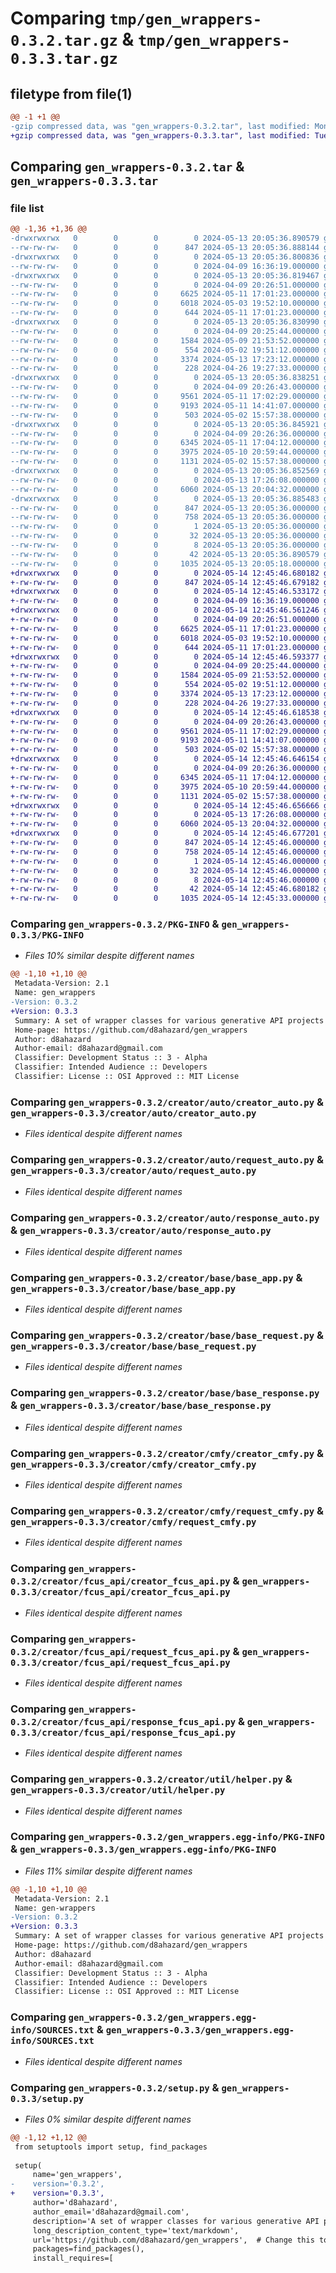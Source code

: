# Comparing `tmp/gen_wrappers-0.3.2.tar.gz` & `tmp/gen_wrappers-0.3.3.tar.gz`

## filetype from file(1)

```diff
@@ -1 +1 @@
-gzip compressed data, was "gen_wrappers-0.3.2.tar", last modified: Mon May 13 20:05:36 2024, max compression
+gzip compressed data, was "gen_wrappers-0.3.3.tar", last modified: Tue May 14 12:45:46 2024, max compression
```

## Comparing `gen_wrappers-0.3.2.tar` & `gen_wrappers-0.3.3.tar`

### file list

```diff
@@ -1,36 +1,36 @@
-drwxrwxrwx   0        0        0        0 2024-05-13 20:05:36.890579 gen_wrappers-0.3.2/
--rw-rw-rw-   0        0        0      847 2024-05-13 20:05:36.888144 gen_wrappers-0.3.2/PKG-INFO
-drwxrwxrwx   0        0        0        0 2024-05-13 20:05:36.800836 gen_wrappers-0.3.2/creator/
--rw-rw-rw-   0        0        0        0 2024-04-09 16:36:19.000000 gen_wrappers-0.3.2/creator/__init__.py
-drwxrwxrwx   0        0        0        0 2024-05-13 20:05:36.819467 gen_wrappers-0.3.2/creator/auto/
--rw-rw-rw-   0        0        0        0 2024-04-09 20:26:51.000000 gen_wrappers-0.3.2/creator/auto/__init__.py
--rw-rw-rw-   0        0        0     6625 2024-05-11 17:01:23.000000 gen_wrappers-0.3.2/creator/auto/creator_auto.py
--rw-rw-rw-   0        0        0     6018 2024-05-03 19:52:10.000000 gen_wrappers-0.3.2/creator/auto/request_auto.py
--rw-rw-rw-   0        0        0      644 2024-05-11 17:01:23.000000 gen_wrappers-0.3.2/creator/auto/response_auto.py
-drwxrwxrwx   0        0        0        0 2024-05-13 20:05:36.830990 gen_wrappers-0.3.2/creator/base/
--rw-rw-rw-   0        0        0        0 2024-04-09 20:25:44.000000 gen_wrappers-0.3.2/creator/base/__init__.py
--rw-rw-rw-   0        0        0     1584 2024-05-09 21:53:52.000000 gen_wrappers-0.3.2/creator/base/base_app.py
--rw-rw-rw-   0        0        0      554 2024-05-02 19:51:12.000000 gen_wrappers-0.3.2/creator/base/base_request.py
--rw-rw-rw-   0        0        0     3374 2024-05-13 17:23:12.000000 gen_wrappers-0.3.2/creator/base/base_response.py
--rw-rw-rw-   0        0        0      228 2024-04-26 19:27:33.000000 gen_wrappers-0.3.2/creator/base/job_status.py
-drwxrwxrwx   0        0        0        0 2024-05-13 20:05:36.838251 gen_wrappers-0.3.2/creator/cmfy/
--rw-rw-rw-   0        0        0        0 2024-04-09 20:26:43.000000 gen_wrappers-0.3.2/creator/cmfy/__init__.py
--rw-rw-rw-   0        0        0     9561 2024-05-11 17:02:29.000000 gen_wrappers-0.3.2/creator/cmfy/creator_cmfy.py
--rw-rw-rw-   0        0        0     9193 2024-05-11 14:41:07.000000 gen_wrappers-0.3.2/creator/cmfy/request_cmfy.py
--rw-rw-rw-   0        0        0      503 2024-05-02 15:57:38.000000 gen_wrappers-0.3.2/creator/cmfy/response_cmfy.py
-drwxrwxrwx   0        0        0        0 2024-05-13 20:05:36.845921 gen_wrappers-0.3.2/creator/fcus_api/
--rw-rw-rw-   0        0        0        0 2024-04-09 20:26:36.000000 gen_wrappers-0.3.2/creator/fcus_api/__init__.py
--rw-rw-rw-   0        0        0     6345 2024-05-11 17:04:12.000000 gen_wrappers-0.3.2/creator/fcus_api/creator_fcus_api.py
--rw-rw-rw-   0        0        0     3975 2024-05-10 20:59:44.000000 gen_wrappers-0.3.2/creator/fcus_api/request_fcus_api.py
--rw-rw-rw-   0        0        0     1131 2024-05-02 15:57:38.000000 gen_wrappers-0.3.2/creator/fcus_api/response_fcus_api.py
-drwxrwxrwx   0        0        0        0 2024-05-13 20:05:36.852569 gen_wrappers-0.3.2/creator/util/
--rw-rw-rw-   0        0        0        0 2024-05-13 17:26:08.000000 gen_wrappers-0.3.2/creator/util/__init__.py
--rw-rw-rw-   0        0        0     6060 2024-05-13 20:04:32.000000 gen_wrappers-0.3.2/creator/util/helper.py
-drwxrwxrwx   0        0        0        0 2024-05-13 20:05:36.885483 gen_wrappers-0.3.2/gen_wrappers.egg-info/
--rw-rw-rw-   0        0        0      847 2024-05-13 20:05:36.000000 gen_wrappers-0.3.2/gen_wrappers.egg-info/PKG-INFO
--rw-rw-rw-   0        0        0      758 2024-05-13 20:05:36.000000 gen_wrappers-0.3.2/gen_wrappers.egg-info/SOURCES.txt
--rw-rw-rw-   0        0        0        1 2024-05-13 20:05:36.000000 gen_wrappers-0.3.2/gen_wrappers.egg-info/dependency_links.txt
--rw-rw-rw-   0        0        0       32 2024-05-13 20:05:36.000000 gen_wrappers-0.3.2/gen_wrappers.egg-info/requires.txt
--rw-rw-rw-   0        0        0        8 2024-05-13 20:05:36.000000 gen_wrappers-0.3.2/gen_wrappers.egg-info/top_level.txt
--rw-rw-rw-   0        0        0       42 2024-05-13 20:05:36.890579 gen_wrappers-0.3.2/setup.cfg
--rw-rw-rw-   0        0        0     1035 2024-05-13 20:05:18.000000 gen_wrappers-0.3.2/setup.py
+drwxrwxrwx   0        0        0        0 2024-05-14 12:45:46.680182 gen_wrappers-0.3.3/
+-rw-rw-rw-   0        0        0      847 2024-05-14 12:45:46.679182 gen_wrappers-0.3.3/PKG-INFO
+drwxrwxrwx   0        0        0        0 2024-05-14 12:45:46.533172 gen_wrappers-0.3.3/creator/
+-rw-rw-rw-   0        0        0        0 2024-04-09 16:36:19.000000 gen_wrappers-0.3.3/creator/__init__.py
+drwxrwxrwx   0        0        0        0 2024-05-14 12:45:46.561246 gen_wrappers-0.3.3/creator/auto/
+-rw-rw-rw-   0        0        0        0 2024-04-09 20:26:51.000000 gen_wrappers-0.3.3/creator/auto/__init__.py
+-rw-rw-rw-   0        0        0     6625 2024-05-11 17:01:23.000000 gen_wrappers-0.3.3/creator/auto/creator_auto.py
+-rw-rw-rw-   0        0        0     6018 2024-05-03 19:52:10.000000 gen_wrappers-0.3.3/creator/auto/request_auto.py
+-rw-rw-rw-   0        0        0      644 2024-05-11 17:01:23.000000 gen_wrappers-0.3.3/creator/auto/response_auto.py
+drwxrwxrwx   0        0        0        0 2024-05-14 12:45:46.593377 gen_wrappers-0.3.3/creator/base/
+-rw-rw-rw-   0        0        0        0 2024-04-09 20:25:44.000000 gen_wrappers-0.3.3/creator/base/__init__.py
+-rw-rw-rw-   0        0        0     1584 2024-05-09 21:53:52.000000 gen_wrappers-0.3.3/creator/base/base_app.py
+-rw-rw-rw-   0        0        0      554 2024-05-02 19:51:12.000000 gen_wrappers-0.3.3/creator/base/base_request.py
+-rw-rw-rw-   0        0        0     3374 2024-05-13 17:23:12.000000 gen_wrappers-0.3.3/creator/base/base_response.py
+-rw-rw-rw-   0        0        0      228 2024-04-26 19:27:33.000000 gen_wrappers-0.3.3/creator/base/job_status.py
+drwxrwxrwx   0        0        0        0 2024-05-14 12:45:46.618538 gen_wrappers-0.3.3/creator/cmfy/
+-rw-rw-rw-   0        0        0        0 2024-04-09 20:26:43.000000 gen_wrappers-0.3.3/creator/cmfy/__init__.py
+-rw-rw-rw-   0        0        0     9561 2024-05-11 17:02:29.000000 gen_wrappers-0.3.3/creator/cmfy/creator_cmfy.py
+-rw-rw-rw-   0        0        0     9193 2024-05-11 14:41:07.000000 gen_wrappers-0.3.3/creator/cmfy/request_cmfy.py
+-rw-rw-rw-   0        0        0      503 2024-05-02 15:57:38.000000 gen_wrappers-0.3.3/creator/cmfy/response_cmfy.py
+drwxrwxrwx   0        0        0        0 2024-05-14 12:45:46.646154 gen_wrappers-0.3.3/creator/fcus_api/
+-rw-rw-rw-   0        0        0        0 2024-04-09 20:26:36.000000 gen_wrappers-0.3.3/creator/fcus_api/__init__.py
+-rw-rw-rw-   0        0        0     6345 2024-05-11 17:04:12.000000 gen_wrappers-0.3.3/creator/fcus_api/creator_fcus_api.py
+-rw-rw-rw-   0        0        0     3975 2024-05-10 20:59:44.000000 gen_wrappers-0.3.3/creator/fcus_api/request_fcus_api.py
+-rw-rw-rw-   0        0        0     1131 2024-05-02 15:57:38.000000 gen_wrappers-0.3.3/creator/fcus_api/response_fcus_api.py
+drwxrwxrwx   0        0        0        0 2024-05-14 12:45:46.656666 gen_wrappers-0.3.3/creator/util/
+-rw-rw-rw-   0        0        0        0 2024-05-13 17:26:08.000000 gen_wrappers-0.3.3/creator/util/__init__.py
+-rw-rw-rw-   0        0        0     6060 2024-05-13 20:04:32.000000 gen_wrappers-0.3.3/creator/util/helper.py
+drwxrwxrwx   0        0        0        0 2024-05-14 12:45:46.677201 gen_wrappers-0.3.3/gen_wrappers.egg-info/
+-rw-rw-rw-   0        0        0      847 2024-05-14 12:45:46.000000 gen_wrappers-0.3.3/gen_wrappers.egg-info/PKG-INFO
+-rw-rw-rw-   0        0        0      758 2024-05-14 12:45:46.000000 gen_wrappers-0.3.3/gen_wrappers.egg-info/SOURCES.txt
+-rw-rw-rw-   0        0        0        1 2024-05-14 12:45:46.000000 gen_wrappers-0.3.3/gen_wrappers.egg-info/dependency_links.txt
+-rw-rw-rw-   0        0        0       32 2024-05-14 12:45:46.000000 gen_wrappers-0.3.3/gen_wrappers.egg-info/requires.txt
+-rw-rw-rw-   0        0        0        8 2024-05-14 12:45:46.000000 gen_wrappers-0.3.3/gen_wrappers.egg-info/top_level.txt
+-rw-rw-rw-   0        0        0       42 2024-05-14 12:45:46.680182 gen_wrappers-0.3.3/setup.cfg
+-rw-rw-rw-   0        0        0     1035 2024-05-14 12:45:33.000000 gen_wrappers-0.3.3/setup.py
```

### Comparing `gen_wrappers-0.3.2/PKG-INFO` & `gen_wrappers-0.3.3/PKG-INFO`

 * *Files 10% similar despite different names*

```diff
@@ -1,10 +1,10 @@
 Metadata-Version: 2.1
 Name: gen_wrappers
-Version: 0.3.2
+Version: 0.3.3
 Summary: A set of wrapper classes for various generative API projects
 Home-page: https://github.com/d8ahazard/gen_wrappers
 Author: d8ahazard
 Author-email: d8ahazard@gmail.com
 Classifier: Development Status :: 3 - Alpha
 Classifier: Intended Audience :: Developers
 Classifier: License :: OSI Approved :: MIT License
```

### Comparing `gen_wrappers-0.3.2/creator/auto/creator_auto.py` & `gen_wrappers-0.3.3/creator/auto/creator_auto.py`

 * *Files identical despite different names*

### Comparing `gen_wrappers-0.3.2/creator/auto/request_auto.py` & `gen_wrappers-0.3.3/creator/auto/request_auto.py`

 * *Files identical despite different names*

### Comparing `gen_wrappers-0.3.2/creator/auto/response_auto.py` & `gen_wrappers-0.3.3/creator/auto/response_auto.py`

 * *Files identical despite different names*

### Comparing `gen_wrappers-0.3.2/creator/base/base_app.py` & `gen_wrappers-0.3.3/creator/base/base_app.py`

 * *Files identical despite different names*

### Comparing `gen_wrappers-0.3.2/creator/base/base_request.py` & `gen_wrappers-0.3.3/creator/base/base_request.py`

 * *Files identical despite different names*

### Comparing `gen_wrappers-0.3.2/creator/base/base_response.py` & `gen_wrappers-0.3.3/creator/base/base_response.py`

 * *Files identical despite different names*

### Comparing `gen_wrappers-0.3.2/creator/cmfy/creator_cmfy.py` & `gen_wrappers-0.3.3/creator/cmfy/creator_cmfy.py`

 * *Files identical despite different names*

### Comparing `gen_wrappers-0.3.2/creator/cmfy/request_cmfy.py` & `gen_wrappers-0.3.3/creator/cmfy/request_cmfy.py`

 * *Files identical despite different names*

### Comparing `gen_wrappers-0.3.2/creator/fcus_api/creator_fcus_api.py` & `gen_wrappers-0.3.3/creator/fcus_api/creator_fcus_api.py`

 * *Files identical despite different names*

### Comparing `gen_wrappers-0.3.2/creator/fcus_api/request_fcus_api.py` & `gen_wrappers-0.3.3/creator/fcus_api/request_fcus_api.py`

 * *Files identical despite different names*

### Comparing `gen_wrappers-0.3.2/creator/fcus_api/response_fcus_api.py` & `gen_wrappers-0.3.3/creator/fcus_api/response_fcus_api.py`

 * *Files identical despite different names*

### Comparing `gen_wrappers-0.3.2/creator/util/helper.py` & `gen_wrappers-0.3.3/creator/util/helper.py`

 * *Files identical despite different names*

### Comparing `gen_wrappers-0.3.2/gen_wrappers.egg-info/PKG-INFO` & `gen_wrappers-0.3.3/gen_wrappers.egg-info/PKG-INFO`

 * *Files 11% similar despite different names*

```diff
@@ -1,10 +1,10 @@
 Metadata-Version: 2.1
 Name: gen-wrappers
-Version: 0.3.2
+Version: 0.3.3
 Summary: A set of wrapper classes for various generative API projects
 Home-page: https://github.com/d8ahazard/gen_wrappers
 Author: d8ahazard
 Author-email: d8ahazard@gmail.com
 Classifier: Development Status :: 3 - Alpha
 Classifier: Intended Audience :: Developers
 Classifier: License :: OSI Approved :: MIT License
```

### Comparing `gen_wrappers-0.3.2/gen_wrappers.egg-info/SOURCES.txt` & `gen_wrappers-0.3.3/gen_wrappers.egg-info/SOURCES.txt`

 * *Files identical despite different names*

### Comparing `gen_wrappers-0.3.2/setup.py` & `gen_wrappers-0.3.3/setup.py`

 * *Files 0% similar despite different names*

```diff
@@ -1,12 +1,12 @@
 from setuptools import setup, find_packages
 
 setup(
     name='gen_wrappers',
-    version='0.3.2',
+    version='0.3.3',
     author='d8ahazard',
     author_email='d8ahazard@gmail.com',
     description='A set of wrapper classes for various generative API projects',
     long_description_content_type='text/markdown',
     url='https://github.com/d8ahazard/gen_wrappers',  # Change this to your repository URL
     packages=find_packages(),
     install_requires=[
```

